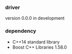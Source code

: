 ### driver

version 0.0.0 in development


### dependency

- C++14 standard library
- Boost C++ Libraries 1.58.0
